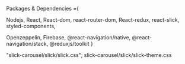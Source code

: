 Packages & Dependencies ={

Nodejs,
React,
React-dom,
react-router-dom,
React-redux,
react-slick,
styled-components,


Openzeppelin,
Firebase,
@react-navigation/native,
@react-navigation/stack,
@reduxjs/toolkit
}





"slick-carousel/slick/slick.css";
slick-carousel/slick/slick-theme.css
